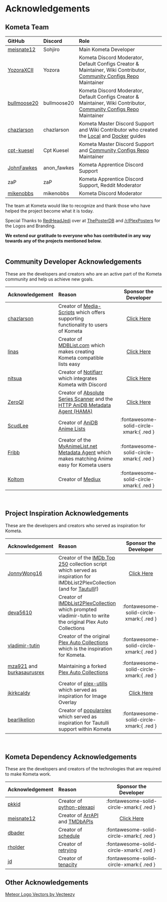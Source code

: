 # Acknowledgements

## Kometa Team

| GitHub                                        | Discord     | Role                                                                                                                                                                    |
|:----------------------------------------------|:------------|:------------------------------------------------------------------------------------------------------------------------------------------------------------------------|
| [meisnate12](https://github.com/meisnate12/)  | Sohjiro     | Main Kometa Developer                                                                                                                                                   |
| [YozoraXCII](https://github.com/YozoraXCII)   | Yozora      | Kometa Discord Moderator, Default Configs Creator & Maintainer, Wiki Contributor, [Community Configs Repo](https://github.com/Kometa-Team/Community-Configs) Maintainer |
| [bullmoose20](https://github.com/bullmoose20) | bullmoose20 | Kometa Discord Moderator, Default Configs Creator & Maintainer, Wiki Contributor, [Community Configs Repo](https://github.com/Kometa-Team/Community-Configs) Maintainer |
| [chazlarson](https://github.com/chazlarson/)  | chazlarson  | Kometa Master Discord Support and Wiki Contributor who created the [Local](install/local.md) and [Docker](install/docker.md) guides                                     |
| [cpt-kuesel](https://github.com/cpt-kuesel)   | Cpt Kuesel  | Kometa Master Discord Support and [Community Configs Repo](https://github.com/Kometa-Team/Community-Configs) Maintainer                                                 |
| [JohnFawkes](https://github.com/JohnFawkes)   | anon_fawkes | Kometa Apprentice Discord Support                                                                                                                                       |
| zaP                                           | zaP         | Kometa Apprentice Discord Support, Reddit Moderator                                                                                                                     |
| [mikenobbs](https://github.com/mikenobbs)     | mikenobbs   | Kometa Discord Moderator                                                                                                                                                |

The team at Kometa would like to recognize and thank those who have helped the project become what it is today. 

Special Thanks to [RedHeadJedi](https://theposterdb.com/user/RedHeadJedi) over at [ThePosterDB](https://theposterdb.com) and [/r/PlexPosters](https://www.reddit.com/r/PlexPosters) for the Logos and Branding.

**We extend our gratitude to everyone who has contributed in any way towards any of the projects mentioned below.**
<br>
<br>

## Community Developer Acknowledgements

These are the developers and creators who are an active part of the Kometa community and help us achieve new goals.

| Acknowledgement                              | Reason                                                                                                                                                                    |                      Sponsor the Developer                       |
|:---------------------------------------------|:--------------------------------------------------------------------------------------------------------------------------------------------------------------------------|:----------------------------------------------------------------:|
| [chazlarson](https://github.com/chazlarson/) | Creator of [Media-Scripts](https://github.com/chazlarson/Media-Scripts) which offers supporting functionality to users of Kometa                                          | [Click Here](https://www.google.com/search?q=food+shelf+near+me) | 
| [linas](https://github.com/linaspurinis)     | Creator of [MDBList.com](https://github.com/deva5610/IMDbList2PlexCollection) which makes creating Kometa compatible lists easy                                           |       [Click Here](https://www.patreon.com/mdblist/posts)        |
| [nitsua](https://github.com/austinwbest)     | Creator of [Notifiarr](https://github.com/Notifiarr) which integrates Kometa with Discord                                                                                 |       [Click Here](https://github.com/sponsors/Notifiarr)        |
| [ZeroQI](https://github.com/ZeroQI)          | Creator of [Absolute Series Scanner](https://github.com/ZeroQI/Absolute-Series-Scanner) and the [HTTP AniDB Metadata Agent (HAMA)](https://github.com/ZeroQI/Hama.bundle) |         [Click Here](https://github.com/sponsors/ZeroQI)         |
| [ScudLee](https://github.com/ScudLee)        | Creator of [AniDB Anime Lists](https://github.com/Anime-Lists/anime-lists)                                                                                                |             :fontawesome-solid-circle-xmark:{ .red }             |
| [Fribb](https://github.com/Fribb)            | Creator of the [MyAnimeList.net Metadata Agent](https://github.com/Fribb/MyAnimeList.bundle) which makes matching Anime easy for Kometa users                             |             :fontawesome-solid-circle-xmark:{ .red }             | 
| [Koltom](https://mediux.pro/)                | Creator of [Mediux](https://mediux.pro/)                                                                                                                                  |             :fontawesome-solid-circle-xmark:{ .red }             | 

<br>

## Project Inspiration Acknowledgements

These are the developers and creators who served as inspiration for Kometa.

| Acknowledgement                                                                             | Reason                                                                                                                                                                                                                                    |                 Sponsor the Developer                 |
|:--------------------------------------------------------------------------------------------|:------------------------------------------------------------------------------------------------------------------------------------------------------------------------------------------------------------------------------------------|:-----------------------------------------------------:|
| [JonnyWong16](https://github.com/JonnyWong16)                                               | Creator of the [IMDb Top 250](https://gist.github.com/JonnyWong16/f5b9af386ea58e19bf18c09f2681df23) collection script which served as inspiration for IMDbList2PlexCollection (and for [Tautulli](https://github.com/Tautulli/Tautulli)!) | [Click Here](https://github.com/sponsors/JonnyWong16) |
| [deva5610](https://github.com/deva5610)                                                     | Creator of [IMDbList2PlexCollection](https://github.com/deva5610/IMDbList2PlexCollection) which prompted vladimir-tutin to write the original Plex Auto Collections                                                                       |       :fontawesome-solid-circle-xmark:{ .red }        |
| [vladimir-tutin](https://github.com/vladimir-tutin)                                         | Creator of the original [Plex Auto Collections](https://github.com/vladimir-tutin/Plex-Auto-Collections) which is the inspiration for Kometa.                                                                                             |       :fontawesome-solid-circle-xmark:{ .red }        |
| [mza921](https://github.com/mza921) and [burkasaurusrex](https://github.com/burkasaurusrex) | Maintaining a forked [Plex Auto Collections](https://github.com/mza921/Plex-Auto-Collections)                                                                                                                                             |       :fontawesome-solid-circle-xmark:{ .red }        |
| [jkirkcaldy](https://github.com/jkirkcaldy)                                                 | Creator of [plex-utills](https://github.com/jkirkcaldy/plex-utills) which served as inspiration for Image Overlay                                                                                                                         | [Click Here](https://opencollective.com/themainframe) |
| [bearlikelion](https://github.com/bearlikelion)                                             | Creator of [popularplex](https://github.com/bearlikelion/popularplex) which served as inspiration for Tautulli support within Kometa                                                                                                      |       :fontawesome-solid-circle-xmark:{ .red }        |

<br>

## Kometa Dependency Acknowledgements
These are the developers and creators of the technologies that are required to make Kometa work.

| Acknowledgement                             | Reason                                                                                                             |                Sponsor the Developer                 |
|:--------------------------------------------|:-------------------------------------------------------------------------------------------------------------------|:----------------------------------------------------:|
| [pkkid](https://github.com/pkkid)           | Creator of [python-plexapi](https://github.com/pkkid/python-plexapi)                                               |       :fontawesome-solid-circle-xmark:{ .red }       |
| [meisnate12](https://github.com/meisnate12) | Creator of [ArrAPI](https://github.com/Kometa-Team/ArrAPI) and [TMDbAPIs](https://github.com/Kometa-Team/TMDbAPIs) | [Click Here](https://github.com/sponsors/meisnate12) |
| [dbader](https://github.com/dbader)         | Creator of [schedule](https://github.com/dbader/schedule)                                                          |       :fontawesome-solid-circle-xmark:{ .red }       |
| [rholder](https://github.com/rholder)       | Creator of [retrying](https://github.com/rholder/retrying)                                                         |       :fontawesome-solid-circle-xmark:{ .red }       |
| [jd](https://github.com/jd)                 | Creator of [tenacity](https://github.com/jd/tenacity)                                                              |       :fontawesome-solid-circle-xmark:{ .red }       |


## Other Acknowledgements

<a href="https://www.vecteezy.com/free-vector/meteor-logo">Meteor Logo Vectors by Vecteezy</a>